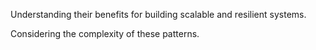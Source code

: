 Understanding their benefits for building scalable and resilient systems.

Considering the complexity of these patterns.